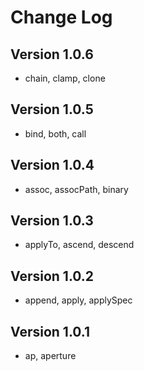 # Change Log

## Version 1.0.6

- chain, clamp, clone

## Version 1.0.5

- bind, both, call

## Version 1.0.4

- assoc, assocPath, binary

## Version 1.0.3

- applyTo, ascend, descend

## Version 1.0.2

- append, apply, applySpec

## Version 1.0.1

- ap, aperture

